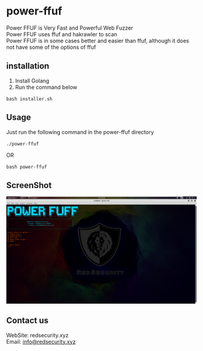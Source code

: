 # power-ffuf
Power FFUF is Very Fast and Powerful Web Fuzzer<br/>Power FFUF uses ffuf and hakrawler to scan<br/>Power FFUF is in some cases better and easier than ffuf, although it does not have some of the options of ffuf
## installation
1. Install Golang
2. Run the command below
```
bash installer.sh
```
## Usage
Just run the following command in the power-ffuf directory
```
./power-ffuf
```
OR
```
bash power-ffuf
```
## ScreenShot
![salam](./apps/screen.png)
## Contact us
WebSite: redsecurity.xyz<br/>Email: info@redsecurity.xyz
